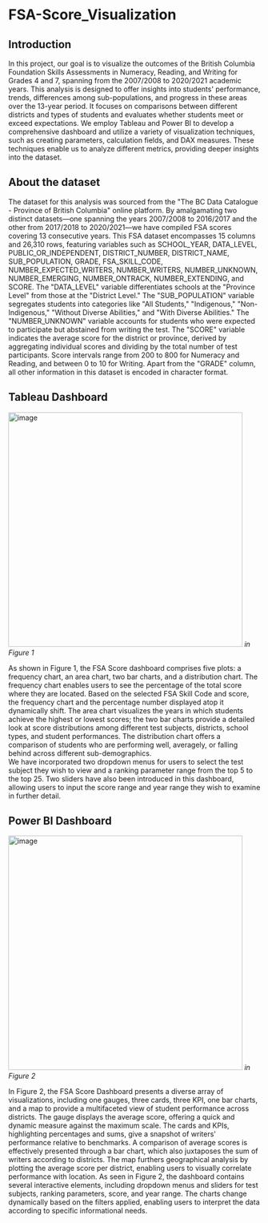 # FSA-Score_Visualization <br>
## Introduction
In this project, our goal is to visualize the outcomes of the British Columbia Foundation Skills Assessments in Numeracy, Reading, and Writing for Grades 4 and 7, spanning from the 2007/2008 to 2020/2021 academic years. This analysis is designed to offer insights into students' performance, trends, differences among sub-populations, and progress in these areas over the 13-year period. It focuses on comparisons between different districts and types of students and evaluates whether students meet or exceed expectations.
We employ Tableau and Power BI to develop a comprehensive dashboard and utilize a variety of visualization techniques, such as creating parameters, calculation fields, and DAX measures. These techniques enable us to analyze different metrics, providing deeper insights into the dataset.<br>

## About the dataset
The dataset for this analysis was sourced from the "The BC Data Catalogue - Province of British Columbia" online platform. By amalgamating two distinct datasets—one spanning the years 2007/2008 to 2016/2017 and the other from 2017/2018 to 2020/2021—we have compiled FSA scores covering 13 consecutive years.
This FSA dataset encompasses 15 columns and 26,310 rows, featuring variables such as SCHOOL_YEAR, DATA_LEVEL, PUBLIC_OR_INDEPENDENT, DISTRICT_NUMBER, DISTRICT_NAME, SUB_POPULATION, GRADE, FSA_SKILL_CODE, NUMBER_EXPECTED_WRITERS, NUMBER_WRITERS, NUMBER_UNKNOWN, NUMBER_EMERGING, NUMBER_ONTRACK, NUMBER_EXTENDING, and SCORE.
The "DATA_LEVEL" variable differentiates schools at the "Province Level" from those at the "District Level." The "SUB_POPULATION" variable segregates students into categories like "All Students," "Indigenous," "Non-Indigenous," "Without Diverse Abilities," and "With Diverse Abilities." The "NUMBER_UNKNOWN" variable accounts for students who were expected to participate but abstained from writing the test. The "SCORE" variable indicates the average score for the district or province, derived by aggregating individual scores and dividing by the total number of test participants. Score intervals range from 200 to 800 for Numeracy and Reading, and between 0 to 10 for Writing. Apart from the "GRADE" column, all other information in this dataset is encoded in character format.<br>

## Tableau Dashboard

<p>
    <img width="468" alt="image" src="https://github.com/LIUAnthea/FSA-Score_Visualization/assets/130535253/2b45df07-b06f-4c03-96c5-1dac18710a9d">
    <em>in Figure 1 </em>
</p>
As shown in Figure 1, the FSA Score dashboard comprises five plots: a frequency chart, an area chart, two bar charts, and a distribution chart. The frequency chart enables users to see the percentage of the total score where they are located. Based on the selected FSA Skill Code and score, the frequency chart and the percentage number displayed atop it dynamically shift. The area chart visualizes the years in which students achieve the highest or lowest scores; the two bar charts provide a detailed look at score distributions among different test subjects, districts, school types, and student performances. The distribution chart offers a comparison of students who are performing well, averagely, or falling behind across different sub-demographics.<br>
We have incorporated two dropdown menus for users to select the test subject they wish to view and a ranking parameter range from the top 5 to the top 25. Two sliders have also been introduced in this dashboard, allowing users to input the score range and year range they wish to examine in further detail.<br>

## Power BI Dashboard
<p>
    <img width="468" alt="image" src="https://github.com/LIUAnthea/FSA-Score_Visualization/assets/130535253/52e365a1-9e72-433b-b554-e0bba4c3366c">
    <em>in Figure 2 </em>
</p>
In Figure 2, the FSA Score Dashboard presents a diverse array of visualizations, including one gauges, three cards, three KPI, one bar charts, and a map to provide a multifaceted view of student performance across districts. The gauge displays the average score, offering a quick and dynamic measure against the maximum scale. The cards and KPIs, highlighting percentages and sums, give a snapshot of writers' performance relative to benchmarks. A comparison of average scores is effectively presented through a bar chart, which also juxtaposes the sum of writers according to districts. The map furthers geographical analysis by plotting the average score per district, enabling users to visually correlate performance with location. 
As seen in Figure 2, the dashboard contains several interactive elements, including dropdown menus and sliders for test subjects, ranking parameters, score, and year range. The charts change dynamically based on the filters applied, enabling users to interpret the data according to specific informational needs.



